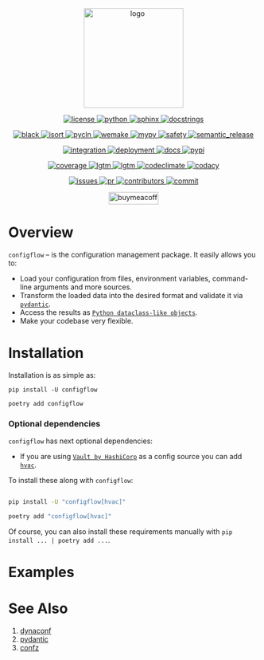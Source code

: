 <!--suppress HtmlDeprecatedAttribute -->
<div align="center">
  <a href="https://pypi.org/project/configflow">
    <img alt="logo" src="https://github.com/volodymyrPivoshenko/configflow/blob/main/docs/_static/assets/logo.svg?raw=True" height=200>
  </a>
</div>

<p align="center">
  <a href="https://choosealicense.com/licenses/mit">
    <img alt="license" src="https://img.shields.io/badge/License-MIT-red">
  </a>
  <a href="https://pypi.org/project/configflow">
    <img alt="python" src="https://img.shields.io/badge/python-3.7%20%7C%203.8%20%7C%203.9-blue">
  </a>
  <a href="https://www.sphinx-doc.org/en/master">
    <img alt="sphinx" src="https://img.shields.io/badge/Made%20with-Sphinx-1f425f.svg">
  </a>
  <a href="https://numpydoc.readthedocs.io/en/latest/format.html">
    <img alt="docstrings" src="https://img.shields.io/badge/docstrings-numpy-gree.svg">
  </a>
</p>

<p align="center">
  <a href="https://github.com/psf/black">
    <img alt="black" src="https://img.shields.io/badge/code%20style-black-000000.svg">
  </a>
  <a href="https://pycqa.github.io/isort/index.html">
    <img alt="isort" src="https://img.shields.io/badge/%20imports-isort-%231674b1?style=flat&labelColor=ef8336">
  </a>
  <a href="https://hadialqattan.github.io/pycln">
    <img alt="pycln" src="https://img.shields.io/badge/%20imports-pycln-%231674b1?style=flat&labelColor=ef8336">
  </a>
  <a href="https://wemake-python-stylegui.de/en/latest/index.html">
    <img alt="wemake" src="https://img.shields.io/badge/style-wemake-000000.svg">
  </a>
  <a href="https://mypy.readthedocs.io/en/stable/index.html">
    <img alt="mypy" src="https://img.shields.io/badge/mypy-checked-blue">
  </a>
  <a href="https://github.com/pyupio/safety">
    <img alt="safety" src="https://img.shields.io/badge/safety-checked-blue">
  </a>
  <a href="https://github.com/semantic-release/semantic-release">
    <img alt="semantic_release" src="https://img.shields.io/badge/semantic--release-angular-e10079?logo=semantic-release">
  </a>
</p>

<p align="center">
  <a href="https://github.com/volodymyrPivoshenko/configflow/actions/workflows/integration.yaml">
    <img alt="integration" src="https://github.com/volodymyrPivoshenko/configflow/actions/workflows/integration.yaml/badge.svg">
  </a>
  <a href="https://github.com/volodymyrPivoshenko/configflow/actions/workflows/deployment.yaml/badge.svg">
    <img alt="deployment" src="https://github.com/volodymyrPivoshenko/configflow/actions/workflows/deployment.yaml/badge.svg">
  </a>
  <a href="https://configflow.readthedocs.io/en/latest">
    <img alt="docs" src="https://readthedocs.org/projects/configflow/badge/?version=latest">
  </a>
  <a href="https://pypi.org/project/configflow">
    <img alt="pypi" src="https://badge.fury.io/py/configflow.svg">
  </a>
</p>

<p align="center">
  <a href="https://codecov.io/gh/volodymyrPivoshenko/configflow">
    <img alt="coverage" src="https://codecov.io/gh/volodymyrPivoshenko/configflow/branch/main/graph/badge.svg?token=yyck08xfTN"/>
  </a>
  <a href="https://lgtm.com/projects/g/volodymyrPivoshenko/configflow/alerts/">
    <img alt="lgtm" src="https://img.shields.io/lgtm/alerts/g/volodymyrPivoshenko/configflow.svg?logo=lgtm&logoWidth=18"/>
  </a>
  <a href="https://lgtm.com/projects/g/volodymyrPivoshenko/configflow/context:python">
    <img alt="lgtm" src="https://img.shields.io/lgtm/grade/python/g/volodymyrPivoshenko/configflow.svg?logo=lgtm&logoWidth=18"/>
  </a>
  <a href="https://codeclimate.com/github/volodymyrPivoshenko/configflow/maintainability">
    <img alt="codeclimate" src="https://api.codeclimate.com/v1/badges/c51574700d1cef487866/maintainability">
  </a>
  <a href="https://app.codacy.com">
    <img alt="codacy" src="https://app.codacy.com/project/badge/Grade/6ca9ed120fc8409da2d12c27ffa5509d">
  </a>
</p>

<p align="center">
  <a href="https://github.com/volodymyrPivoshenko/configflow/issues">
    <img alt="issues" src="https://img.shields.io/github/issues/volodymyrPivoshenko/configflow">
  </a>
  <a href="https://github.com/volodymyrPivoshenko/configflow/pulls">
    <img alt="pr" src="https://img.shields.io/github/issues-pr/volodymyrPivoshenko/configflow">
  </a>
  <a href="https://github.com/volodymyrPivoshenko/configflow/graphs/contributors">
    <img alt="contributors" src="https://img.shields.io/github/contributors/volodymyrPivoshenko/configflow">
  </a>
  <a href="https://github.com/volodymyrPivoshenko/configflow/commits/main">
    <img alt="commit" src="https://img.shields.io/github/last-commit/volodymyrPivoshenko/configflow.svg">
  </a>
</p>

<p align="center">
  <a href="https://www.buymeacoffee.com/volo.pivoshenko" target="_blank">
    <img alt="buymeacoffee" src="https://cdn.buymeacoffee.com/buttons/v2/default-blue.png" height="25" width="100">
  </a>
</p>

# Overview

`configflow` – is the configuration management package. It easily allows you to:

- Load your configuration from files, environment variables, command-line arguments and more
  sources.
- Transform the loaded data into the desired format and validate it
  via [`pydantic`](https://github.com/samuelcolvin/pydantic).
- Access the results
  as [`Python dataclass-like objects`](https://docs.python.org/3/library/dataclasses.html).
- Make your codebase very flexible.

# Installation

Installation is as simple as:

```shell
pip install -U configflow

poetry add configflow
```

### Optional dependencies

`configflow` has next optional dependencies:

- If you are using [`Vault by HashiCorp`](https://www.vaultproject.io/) as a config source you can
  add [`hvac`](https://pypi.org/project/hvac).

To install these along with `configflow`:

```bash

pip install -U "configflow[hvac]"

poetry add "configflow[hvac]"
```

Of course, you can also install these requirements manually with `pip install ... | poetry add ...`.

# Examples

# See Also

1. [dynaconf](https://www.dynaconf.com)
2. [pydantic](https://pydantic-docs.helpmanual.io/usage/settings/)
3. [confz](https://github.com/Zuehlke/ConfZ)
